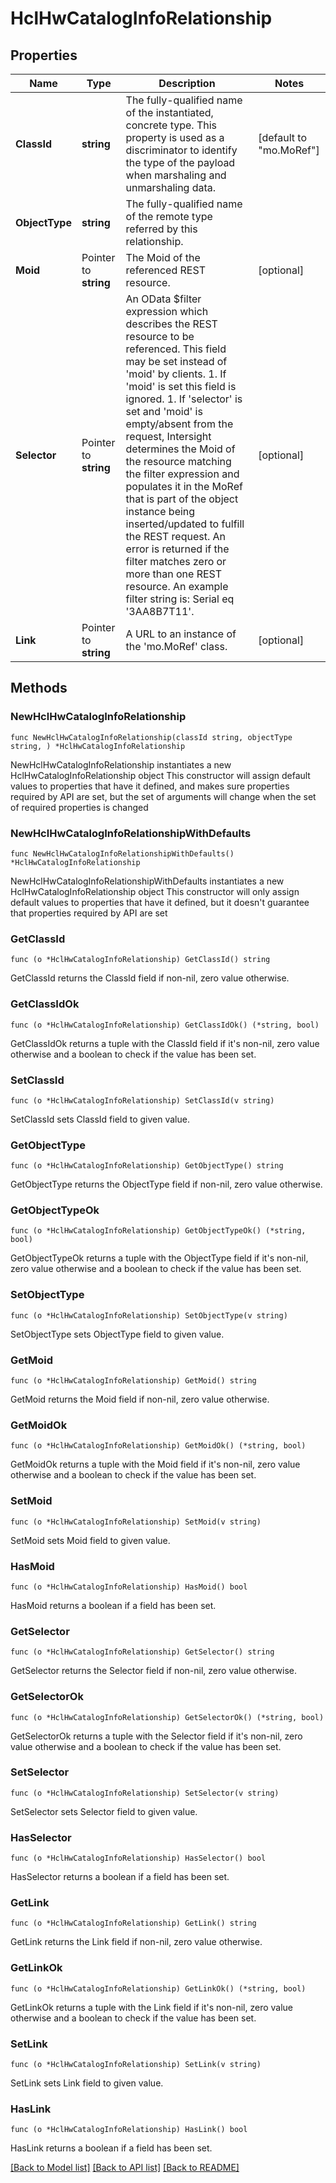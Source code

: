 # HclHwCatalogInfoRelationship

## Properties

Name | Type | Description | Notes
------------ | ------------- | ------------- | -------------
**ClassId** | **string** | The fully-qualified name of the instantiated, concrete type. This property is used as a discriminator to identify the type of the payload when marshaling and unmarshaling data. | [default to "mo.MoRef"]
**ObjectType** | **string** | The fully-qualified name of the remote type referred by this relationship. | 
**Moid** | Pointer to **string** | The Moid of the referenced REST resource. | [optional] 
**Selector** | Pointer to **string** | An OData $filter expression which describes the REST resource to be referenced. This field may be set instead of &#39;moid&#39; by clients. 1. If &#39;moid&#39; is set this field is ignored. 1. If &#39;selector&#39; is set and &#39;moid&#39; is empty/absent from the request, Intersight determines the Moid of the resource matching the filter expression and populates it in the MoRef that is part of the object instance being inserted/updated to fulfill the REST request. An error is returned if the filter matches zero or more than one REST resource. An example filter string is: Serial eq &#39;3AA8B7T11&#39;. | [optional] 
**Link** | Pointer to **string** | A URL to an instance of the &#39;mo.MoRef&#39; class. | [optional] 

## Methods

### NewHclHwCatalogInfoRelationship

`func NewHclHwCatalogInfoRelationship(classId string, objectType string, ) *HclHwCatalogInfoRelationship`

NewHclHwCatalogInfoRelationship instantiates a new HclHwCatalogInfoRelationship object
This constructor will assign default values to properties that have it defined,
and makes sure properties required by API are set, but the set of arguments
will change when the set of required properties is changed

### NewHclHwCatalogInfoRelationshipWithDefaults

`func NewHclHwCatalogInfoRelationshipWithDefaults() *HclHwCatalogInfoRelationship`

NewHclHwCatalogInfoRelationshipWithDefaults instantiates a new HclHwCatalogInfoRelationship object
This constructor will only assign default values to properties that have it defined,
but it doesn't guarantee that properties required by API are set

### GetClassId

`func (o *HclHwCatalogInfoRelationship) GetClassId() string`

GetClassId returns the ClassId field if non-nil, zero value otherwise.

### GetClassIdOk

`func (o *HclHwCatalogInfoRelationship) GetClassIdOk() (*string, bool)`

GetClassIdOk returns a tuple with the ClassId field if it's non-nil, zero value otherwise
and a boolean to check if the value has been set.

### SetClassId

`func (o *HclHwCatalogInfoRelationship) SetClassId(v string)`

SetClassId sets ClassId field to given value.


### GetObjectType

`func (o *HclHwCatalogInfoRelationship) GetObjectType() string`

GetObjectType returns the ObjectType field if non-nil, zero value otherwise.

### GetObjectTypeOk

`func (o *HclHwCatalogInfoRelationship) GetObjectTypeOk() (*string, bool)`

GetObjectTypeOk returns a tuple with the ObjectType field if it's non-nil, zero value otherwise
and a boolean to check if the value has been set.

### SetObjectType

`func (o *HclHwCatalogInfoRelationship) SetObjectType(v string)`

SetObjectType sets ObjectType field to given value.


### GetMoid

`func (o *HclHwCatalogInfoRelationship) GetMoid() string`

GetMoid returns the Moid field if non-nil, zero value otherwise.

### GetMoidOk

`func (o *HclHwCatalogInfoRelationship) GetMoidOk() (*string, bool)`

GetMoidOk returns a tuple with the Moid field if it's non-nil, zero value otherwise
and a boolean to check if the value has been set.

### SetMoid

`func (o *HclHwCatalogInfoRelationship) SetMoid(v string)`

SetMoid sets Moid field to given value.

### HasMoid

`func (o *HclHwCatalogInfoRelationship) HasMoid() bool`

HasMoid returns a boolean if a field has been set.

### GetSelector

`func (o *HclHwCatalogInfoRelationship) GetSelector() string`

GetSelector returns the Selector field if non-nil, zero value otherwise.

### GetSelectorOk

`func (o *HclHwCatalogInfoRelationship) GetSelectorOk() (*string, bool)`

GetSelectorOk returns a tuple with the Selector field if it's non-nil, zero value otherwise
and a boolean to check if the value has been set.

### SetSelector

`func (o *HclHwCatalogInfoRelationship) SetSelector(v string)`

SetSelector sets Selector field to given value.

### HasSelector

`func (o *HclHwCatalogInfoRelationship) HasSelector() bool`

HasSelector returns a boolean if a field has been set.

### GetLink

`func (o *HclHwCatalogInfoRelationship) GetLink() string`

GetLink returns the Link field if non-nil, zero value otherwise.

### GetLinkOk

`func (o *HclHwCatalogInfoRelationship) GetLinkOk() (*string, bool)`

GetLinkOk returns a tuple with the Link field if it's non-nil, zero value otherwise
and a boolean to check if the value has been set.

### SetLink

`func (o *HclHwCatalogInfoRelationship) SetLink(v string)`

SetLink sets Link field to given value.

### HasLink

`func (o *HclHwCatalogInfoRelationship) HasLink() bool`

HasLink returns a boolean if a field has been set.


[[Back to Model list]](../README.md#documentation-for-models) [[Back to API list]](../README.md#documentation-for-api-endpoints) [[Back to README]](../README.md)


